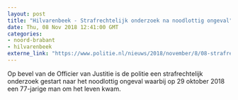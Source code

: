 ```yaml
---
layout: post
title: "Hilvarenbeek - Strafrechtelijk onderzoek na noodlottig ongeval"
date: Thu, 08 Nov 2018 12:41:00 GMT
categories: 
- noord-brabant 
- hilvarenbeek 
externe_link: "https://www.politie.nl/nieuws/2018/november/8/08-strafrechtelijk-onderzoek-na-noodlottig-ongeval.html"
---
```


Op bevel van de Officier van Justitie is de politie een strafrechtelijk onderzoek gestart naar het noodlottig ongeval waarbij op 29 oktober 2018 een 77-jarige man om het leven kwam.
